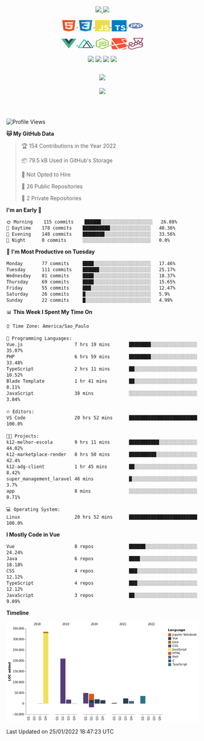 <div align="center">
  <a href="https://github.com/Rodolfo-Santos">
  <img height="180em" src="https://github-readme-stats.vercel.app/api?username=Rodolfo-Santos&show_icons=true&theme=monokai&include_all_commits=true&count_private=true"/>
  <img height="180em" src="https://github-readme-stats.vercel.app/api/top-langs/?username=Rodolfo-Santos&layout=compact&langs_count=7&theme=monokai"/>
</div>
<br/>

<div align="center">
  <img align="center" alt="HTML" height="30" width="40" src="https://raw.githubusercontent.com/devicons/devicon/master/icons/html5/html5-original.svg">
  <img align="center" alt="CSS" height="30" width="40" src="https://raw.githubusercontent.com/devicons/devicon/master/icons/css3/css3-original.svg">
  <img align="center" alt="JS" height="30" width="40" src="https://raw.githubusercontent.com/devicons/devicon/master/icons/javascript/javascript-plain.svg">
  <img align="center" alt="TS" height="30" width="40" src="https://raw.githubusercontent.com/devicons/devicon/master/icons/typescript/typescript-plain.svg">
  <img align="center" alt="PHP" height="30" width="40" src="https://raw.githubusercontent.com/devicons/devicon/master/icons/php/php-plain.svg">
</div>
  
<br/>
  
<div align="center">
  <img align="center" alt="VueJS" height="30" width="40" src="https://raw.githubusercontent.com/devicons/devicon/master/icons/vuejs/vuejs-original.svg">
  <img align="center" alt="NuxtJS" height="30" width="40" src="https://raw.githubusercontent.com/devicons/devicon/master/icons/nuxtjs/nuxtjs-original.svg">
  <img align="center" alt="NodeJS" height="30" width="40" src="https://raw.githubusercontent.com/devicons/devicon/master/icons/nodejs/nodejs-plain.svg">
  <img align="center" alt="Laravel" height="30" width="40" src="https://raw.githubusercontent.com/devicons/devicon/master/icons/laravel/laravel-plain.svg">
  <img align="center" alt="Blade" height="30" width="40" src="https://raw.githubusercontent.com/devicons/devicon/master/icons/jest/jest-plain.svg">
</div>
  
<br/>
  
<div align="center"> 
  <a href="https://www.instagram.com/rodolfo.d.santos/" target="_blank"><img src="https://img.shields.io/badge/-Instagram-%23E4405F?style=for-the-badge&logo=instagram&logoColor=white" target="_blank"></a>
 <a href="https://discord.gg/7h4QC4MA" target="_blank"><img src="https://img.shields.io/badge/Discord-7289DA?style=for-the-badge&logo=discord&logoColor=white" target="_blank"></a> 
  <a href="mailto:rodolfodossantos29@gmail.com" target="_blank"><img src="https://img.shields.io/badge/-Gmail-%23333?style=for-the-badge&logo=gmail&logoColor=white"></a>
  <a href="https://www.linkedin.com/in/rodolfosantos29/" target="_blank"><img src="https://img.shields.io/badge/-LinkedIn-%230077B5?style=for-the-badge&logo=linkedin&logoColor=white" target="_blank"></a>  
</div>
  
##
 
<div align="center">
   <img height="180em" src="http://github-readme-streak-stats.herokuapp.com?user=rodolfo-santos&theme=monokai&hide_border=true&date_format=M%20j%5B%2C%20Y%5D"/>
</div>
  
<br/>
  
<div align="center">
  <img src="https://activity-graph.herokuapp.com/graph?username=rodolfo-santos&custom_title=Rodolfo%27s%20activity%20graph&theme=monokai&hide_border=true"/>
</div>
  
##
<br/>
  
<!--START_SECTION:waka-->
![Profile Views](http://img.shields.io/badge/Profile%20Views-0-blue)

**🐱 My GitHub Data** 

> 🏆 154 Contributions in the Year 2022
 > 
> 📦 79.5 kB Used in GitHub's Storage 
 > 
> 🚫 Not Opted to Hire
 > 
> 📜 26 Public Repositories 
 > 
> 🔑 2 Private Repositories  
 > 
**I'm an Early 🐤** 

```text
🌞 Morning    115 commits    ██████░░░░░░░░░░░░░░░░░░░   26.08% 
🌆 Daytime    178 commits    ██████████░░░░░░░░░░░░░░░   40.36% 
🌃 Evening    148 commits    ████████░░░░░░░░░░░░░░░░░   33.56% 
🌙 Night      0 commits      ░░░░░░░░░░░░░░░░░░░░░░░░░   0.0%

```
📅 **I'm Most Productive on Tuesday** 

```text
Monday       77 commits     ████░░░░░░░░░░░░░░░░░░░░░   17.46% 
Tuesday      111 commits    ██████░░░░░░░░░░░░░░░░░░░   25.17% 
Wednesday    81 commits     ████░░░░░░░░░░░░░░░░░░░░░   18.37% 
Thursday     69 commits     ████░░░░░░░░░░░░░░░░░░░░░   15.65% 
Friday       55 commits     ███░░░░░░░░░░░░░░░░░░░░░░   12.47% 
Saturday     26 commits     █░░░░░░░░░░░░░░░░░░░░░░░░   5.9% 
Sunday       22 commits     █░░░░░░░░░░░░░░░░░░░░░░░░   4.99%

```


📊 **This Week I Spent My Time On** 

```text
⌚︎ Time Zone: America/Sao_Paulo

💬 Programming Languages: 
Vue.js                   7 hrs 19 mins       ████████░░░░░░░░░░░░░░░░░   35.07% 
PHP                      6 hrs 59 mins       ████████░░░░░░░░░░░░░░░░░   33.48% 
TypeScript               2 hrs 11 mins       ██░░░░░░░░░░░░░░░░░░░░░░░   10.52% 
Blade Template           1 hr 41 mins        ██░░░░░░░░░░░░░░░░░░░░░░░   8.11% 
JavaScript               38 mins             ░░░░░░░░░░░░░░░░░░░░░░░░░   3.04%

🔥 Editors: 
VS Code                  20 hrs 52 mins      █████████████████████████   100.0%

🐱‍💻 Projects: 
k12-melhor-escola        9 hrs 11 mins       ███████████░░░░░░░░░░░░░░   44.02% 
k12-marketplace-render   8 hrs 50 mins       ██████████░░░░░░░░░░░░░░░   42.4% 
k12-adg-client           1 hr 45 mins        ██░░░░░░░░░░░░░░░░░░░░░░░   8.42% 
super_management_laravel 46 mins             █░░░░░░░░░░░░░░░░░░░░░░░░   3.7% 
app                      8 mins              ░░░░░░░░░░░░░░░░░░░░░░░░░   0.71%

💻 Operating System: 
Linux                    20 hrs 52 mins      █████████████████████████   100.0%

```

**I Mostly Code in Vue** 

```text
Vue                      8 repos             ██████░░░░░░░░░░░░░░░░░░░   24.24% 
Java                     6 repos             ████░░░░░░░░░░░░░░░░░░░░░   18.18% 
CSS                      4 repos             ███░░░░░░░░░░░░░░░░░░░░░░   12.12% 
TypeScript               4 repos             ███░░░░░░░░░░░░░░░░░░░░░░   12.12% 
JavaScript               3 repos             ██░░░░░░░░░░░░░░░░░░░░░░░   9.09%

```


**Timeline**

![Chart not found](https://raw.githubusercontent.com/rodolfo-santos/rodolfo-santos/main/charts/bar_graph.png) 


 Last Updated on 25/01/2022 18:47:23 UTC
<!--END_SECTION:waka-->     
              
